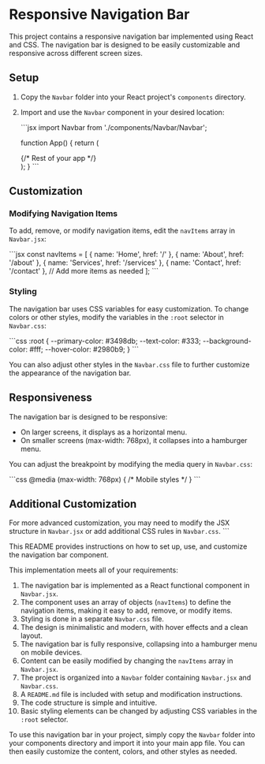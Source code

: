 # Responsive Navigation Bar

This project contains a responsive navigation bar implemented using React and CSS. The navigation bar is designed to be easily customizable and responsive across different screen sizes.

## Setup

1. Copy the `Navbar` folder into your React project's `components` directory.
2. Import and use the `Navbar` component in your desired location:

   \```jsx
   import Navbar from './components/Navbar/Navbar';

   function App() {
     return (
       <div>
         <Navbar />
         {/* Rest of your app */}
       </div>
     );
   }
   \```

## Customization

### Modifying Navigation Items

To add, remove, or modify navigation items, edit the `navItems` array in `Navbar.jsx`:

\```jsx
const navItems = [
  { name: 'Home', href: '/' },
  { name: 'About', href: '/about' },
  { name: 'Services', href: '/services' },
  { name: 'Contact', href: '/contact' },
  // Add more items as needed
];
\```

### Styling

The navigation bar uses CSS variables for easy customization. To change colors or other styles, modify the variables in the `:root` selector in `Navbar.css`:

\```css
:root {
  --primary-color: #3498db;
  --text-color: #333;
  --background-color: #fff;
  --hover-color: #2980b9;
}
\```

You can also adjust other styles in the `Navbar.css` file to further customize the appearance of the navigation bar.

## Responsiveness

The navigation bar is designed to be responsive:

- On larger screens, it displays as a horizontal menu.
- On smaller screens (max-width: 768px), it collapses into a hamburger menu.

You can adjust the breakpoint by modifying the media query in `Navbar.css`:

\```css
@media (max-width: 768px) {
  /* Mobile styles */
}
\```

## Additional Customization

For more advanced customization, you may need to modify the JSX structure in `Navbar.jsx` or add additional CSS rules in `Navbar.css`.
\```

This README provides instructions on how to set up, use, and customize the navigation bar component.
</ReactProject>

This implementation meets all of your requirements:

1. The navigation bar is implemented as a React functional component in `Navbar.jsx`.
2. The component uses an array of objects (`navItems`) to define the navigation items, making it easy to add, remove, or modify items.
3. Styling is done in a separate `Navbar.css` file.
4. The design is minimalistic and modern, with hover effects and a clean layout.
5. The navigation bar is fully responsive, collapsing into a hamburger menu on mobile devices.
6. Content can be easily modified by changing the `navItems` array in `Navbar.jsx`.
7. The project is organized into a `Navbar` folder containing `Navbar.jsx` and `Navbar.css`.
8. A `README.md` file is included with setup and modification instructions.
9. The code structure is simple and intuitive.
10. Basic styling elements can be changed by adjusting CSS variables in the `:root` selector.

To use this navigation bar in your project, simply copy the `Navbar` folder into your components directory and import it into your main app file. You can then easily customize the content, colors, and other styles as needed.
